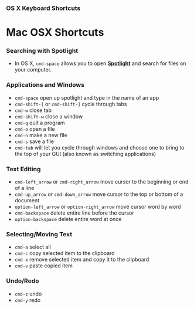 ### OS X Keyboard Shortcuts

# Mac OSX Shortcuts

### Searching with Spotlight

- In OS X, ```cmd-space``` allows you to open **<a href="https://support.apple.com/en-us/HT204014" target="_blank">Spotlight</a>** and search for files on your computer.

### Applications and Windows
- ```cmd-space``` open up spotlight and type in the name of an app
- ```cmd-shift-[``` or ```cmd-shift-]``` cycle through tabs
- ```cmd-w``` close tab
- ```cmd-shift-w``` close a window
- ```cmd-q``` quit a program
- ```cmd-o``` open a file
- ```cmd-n``` make a new file
- ```cmd-s``` save a file
- ```cmd-tab``` will let you cycle through windows and choose one to bring to the top of your GUI (also known as switching applications)

### Text Editing
- ```cmd-left_arrow``` or ```cmd-right_arrow``` move cursor to the beginning or end of a line
- ```cmd-up_arrow``` or ```cmd-down_arrow``` move cursor to the top or bottom of a document
- ```option-left_arrow``` or ```option-right_arrow``` move cursor word by word
- ```cmd-backspace``` delete entire line before the cursor
- ```option-backspace``` delete entire word at once

### Selecting/Moving Text
- ```cmd-a``` select all
- ```cmd-c``` copy selected item to the clipboard
- ```cmd-x``` remove selected item and copy it to the clipboard
- ```cmd-v``` paste copied item

### Undo/Redo
- ```cmd-z``` undo
- ```cmd-y``` redo
